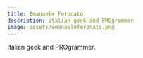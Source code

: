 ```yaml
---
title: Emanuele Feronato
description: italian geek and PROgrammer.
image: assets/emanueleferonato.png
---
```


Italian geek and PROgrammer.